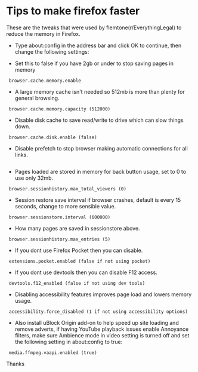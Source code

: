 # Tips to make firefox faster

These are the tweaks that were used by flemtone(r/EverythingLegal) to reduce the memory in Firefox.

* Type about:config in the address bar and click OK to continue, then change the following settings:

* Set this to false if you have 2gb or under to stop saving pages in memory

```
 browser.cache.memory.enable
```
* A large memory cache isn't needed so 512mb is more than plenty for general browsing.

```
 browser.cache.memory.capacity (512000)
```
* Disable disk cache to save read/write to drive which can slow things down.

```
 browser.cache.disk.enable (false)
```
* Disable prefetch to stop browser making automatic connections for all links.

``` network.prefetch-next (false)
```
* Pages loaded are stored in memory for back button usage, set to 0 to use only 32mb.

```
 browser.sessionhistory.max_total_viewers (0)
```
* Session restore save interval if browser crashes, default is every 15 seconds, change to more sensible value.

```
 browser.sessionstore.interval (600000)
```
* How many pages are saved in sessionstore above.

```
 browser.sessionhistory.max_entries (5)
```
* If you dont use Firefox Pocket then you can disable.

```
 extensions.pocket.enabled (false if not using pocket)
```
* If you dont use devtools then you can disable F12 access.

```
 devtools.f12_enabled (false if not using dev tools)
```
* Disabling accessibility features improves page load and lowers memory usage.

```
 accessibility.force_disabled (1 if not using accessibility options)
```
* Also install uBlock Origin add-on to help speed up site loading and remove adverts, if having YouTube playback issues enable Annoyance filters, make sure Ambience mode in video setting is turned off and set the following setting in about:config to true:

```
 media.ffmpeg.vaapi.enabled (true)
```

Thanks

